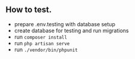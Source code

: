 ## How to test.

- prepare .env.testing with database setup
- create database for testing and run migrations
- run `composer install`
- run `php artisan serve`
- run `./vendor/bin/phpunit`
